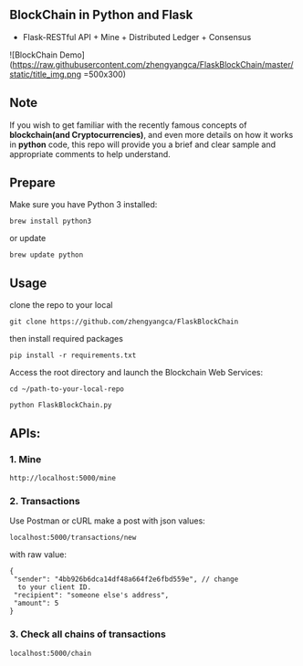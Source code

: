 ## BlockChain in Python and Flask
* Flask-RESTful API + Mine + Distributed Ledger + Consensus


![BlockChain Demo](https://raw.githubusercontent.com/zhengyangca/FlaskBlockChain/master/static/title_img.png =500x300)



## Note

If you wish to get familiar with the recently famous concepts of **blockchain(and Cryptocurrencies)**, and even more details on how it works in **python** code, this repo will provide you a brief and clear sample and appropriate comments to help understand.

## Prepare
Make sure you have Python 3 installed:

`brew install python3`

or update

`brew update python`

## Usage

clone the repo to your local

`git clone https://github.com/zhengyangca/FlaskBlockChain`

then install required packages

`pip install -r requirements.txt`

Access the root directory and launch the Blockchain Web Services:

`cd ~/path-to-your-local-repo`

`python FlaskBlockChain.py`

## APIs:


### 1. Mine
`http://localhost:5000/mine`

### 2. Transactions
Use Postman or cURL make a post with json values:

`localhost:5000/transactions/new`

with raw value:

    {
     "sender": "4bb926b6dca14df48a664f2e6fbd559e", // change 
      to your client ID. 
     "recipient": "someone else's address",
     "amount": 5
    }

### 3. Check all chains of transactions
`localhost:5000/chain`